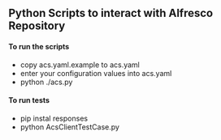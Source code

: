 ## Python Scripts to interact with Alfresco Repository

#### To run the scripts
* copy acs.yaml.example to acs.yaml
* enter your configuration values into acs.yaml
* python ./acs.py

#### To run tests 
* pip instal responses 
* python AcsClientTestCase.py
